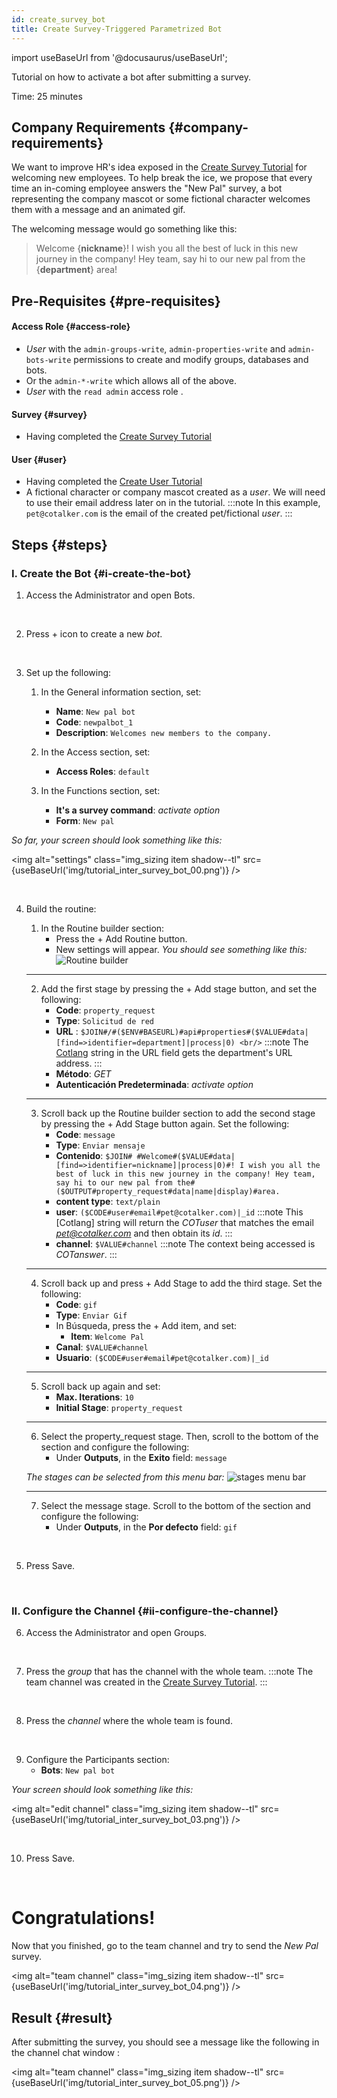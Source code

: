 ```yaml
---
id: create_survey_bot
title: Create Survey-Triggered Parametrized Bot
---
```

import useBaseUrl from '@docusaurus/useBaseUrl'; 

Tutorial on how to activate a bot after submitting a survey.

Time: 25 minutes

## Company Requirements {#company-requirements}
We want to improve HR's idea exposed in the [Create Survey Tutorial](/docs/tutorials/basic/create_survey) for welcoming new employees. To help break the ice, we propose that every time an in-coming employee answers the "New Pal" survey, a bot representing the company mascot or some fictional character welcomes them with a message and an animated gif.

The welcoming message would go something like this:

> Welcome {**nickname**}! I wish you all the best of luck in this new journey in the company! Hey team, say hi to our new pal from the {**department**} area!

## Pre-Requisites {#pre-requisites}

#### Access Role {#access-role}
* _User_ with the `admin-groups-write`, `admin-properties-write` and `admin-bots-write` permissions to create and modify groups, databases and bots. 
* Or the `admin-*-write` which allows all of the above. 
* _User_ with the `read admin` access role .

#### Survey {#survey}
* Having completed the [Create Survey Tutorial](/docs/tutorials/basic/create_survey)

#### User {#user}
* Having completed the [Create User Tutorial](/docs/tutorials/basic/create_user)
* A fictional character or company mascot created as a _user_. We will need to use their email address later on in the tutorial.
:::note 
In this example, `pet@cotalker.com` is the email of the created pet/fictional _user_.
:::

## Steps {#steps}

### I. Create the Bot {#i-create-the-bot}

<div class="alert alert--secondary">

1. Access the <span class="badge badge--primary">Administrator</span> and open <span class="badge badge--primary">Bots</span>.

</div>
<br/>

<div class="alert alert--secondary">

2. Press <span class="badge badge--primary">+</span> icon to create a new _bot_.

</div>
<br/>

<div class="alert alert--secondary">

3. Set up the following:

    1. In the <span class="badge badge--primary">General information</span> section, set:
        - **Name**: `New pal bot`
        - **Code**: `newpalbot_1`
        - **Description**: `Welcomes new members to the company.`

    2. In the <span class="badge badge--primary">Access</span> section, set:
        - **Access Roles**: `default`

    3. In the <span class="badge badge--primary">Functions</span> section, set:
        - **It's a survey command**: _activate option_
        - **Form**: `New pal`

_So far, your screen should look something like this:_

<img alt="settings" class="img_sizing item shadow--tl" src={useBaseUrl('img/tutorial_inter_survey_bot_00.png')} />
<br/>

</div>
<br/>

<div class="alert alert--secondary">

4. Build the routine:

    1. In the <span class="badge badge--primary">Routine builder</span> section:
        - Press the <span class="badge badge--primary">+ Add Routine</span> button.
        - New settings will appear.
       _You should see something like this:_
       ![Routine builder](/img/tutorial_inter_survey_bot_01.png)
    --------
    2. Add the first stage by pressing the <span class="badge badge--primary">+ Add stage</span> button, and set the following:
        - **Code**: `property_request`
        - **Type**: `Solicitud de red` 
        - **URL** : `$JOIN#/#($ENV#BASEURL)#api#properties#($VALUE#data|[find=>identifier=department]|process|0) <br/>`
        :::note 
        The [Cotlang](/docs/documentation/automation/admin_cotlang) string in the URL field gets the department's URL address.
        :::
        - **Método**: *GET*
        - **Autenticación Predeterminada**: _activate option_
    --------
    3. Scroll back up the <span class="badge badge--primary">Routine builder</span> section to add the second stage by pressing the <span class="badge badge--primary">+ Add Stage</span> button again. Set the following:
        - **Code**: `message`
        - **Type**: `Enviar mensaje` 
        - **Contenido**: `$JOIN# #Welcome#($VALUE#data|[find=>identifier=nickname]|process|0)#! I wish you all the best of luck in this new journey in the company! Hey team, say hi to our new pal from the#($OUTPUT#property_request#data|name|display)#area.`
        - **content type**: `text/plain`
        - **user**: `($CODE#user#email#pet@cotalker.com)|_id`
        :::note 
        This [Cotlang] string will return the _COTuser_ that matches the email *pet@cotalker.com* and then obtain its *id*.
        :::
        - **channel**: `$VALUE#channel`
        :::note 
        The context being accessed is _COTanswer_.
        :::
    --------
    4. Scroll back up and press <span class="badge badge--primary">+ Add Stage</span> to add the third stage. Set the following:
        - **Code**: `gif`
        - **Type**: `Enviar Gif`
        - In <span class="badge badge--primary">Búsqueda</span>, press the <span class="badge badge--primary">+ Add item</span>, and set:
            - **Item**: `Welcome Pal`
        - **Canal**: `$VALUE#channel`
        - **Usuario**: `($CODE#user#email#pet@cotalker.com)|_id`
    --------
    5. Scroll back up again and set:
        - **Max. Iterations**: `10`
        - **Initial Stage**: `property_request`
    --------
    6. Select the <span class="badge badge--primary">property_request</span> stage. Then, scroll to the bottom of the section and configure the following:
        - Under **Outputs**, in the **Exito** field: `message` 
    
    _The stages can be selected from this menu bar:_
    ![stages menu bar](/img/tutorial_inter_survey_bot_02.png)

    --------
    7. Select the <span class="badge badge--primary">message</span> stage. Scroll to the bottom of the section and configure the following:
        - Under **Outputs**, in the **Por defecto** field: `gif`

</div>
<br/>

<div class="alert alert--secondary">

5. Press <span class="badge badge--primary">Save</span>.

</div>
<br/>

### II. Configure the Channel {#ii-configure-the-channel}

<div class="alert alert--secondary">

6. Access the <span class="badge badge--primary">Administrator</span> and open <span class="badge badge--primary">Groups</span>.

</div>
<br/>

<div class="alert alert--secondary">

7. Press the _group_ that has the channel with the whole team.
    :::note
    The team channel was created in the [Create Survey Tutorial](/docs/tutorials/basic/create_survey).
    :::

</div>
<br/>

<div class="alert alert--secondary">

8. Press the _channel_ where the whole team is found.

</div>
<br/>

<div class="alert alert--secondary">

9. Configure the <span class="badge badge--primary">Participants</span> section:
    - **Bots**: `New pal bot` 

_Your screen should look something like this:_

<img alt="edit channel" class="img_sizing item shadow--tl" src={useBaseUrl('img/tutorial_inter_survey_bot_03.png')} />
<br/>

</div>
<br/>

<div class="alert alert--secondary">

10. Press <span class="badge badge--primary">Save</span>.

</div>
<br/>


<div class="hero shadow--lw">
<div class="container">
<h1 class="hero__title">Congratulations!</h1>
<p class="hero__subtitle">

Now that you finished, go to the team channel and try to send the _New Pal_ survey.</p>

<img alt="team channel" class="img_sizing item shadow--tl" src={useBaseUrl('img/tutorial_inter_survey_bot_04.png')} />
<br/>
<div>
</div>
</div>
</div>


## Result {#result}

After submitting the survey, you should see a message like the following in the channel chat window :

<img alt="team channel" class="img_sizing item shadow--tl" src={useBaseUrl('img/tutorial_inter_survey_bot_05.png')} />
<br/>